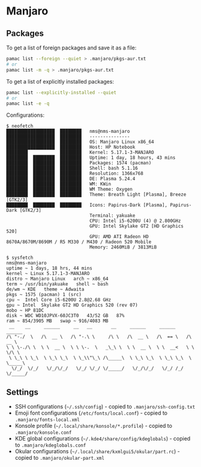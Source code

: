 # Manjaro

## Packages

To get a list of foreign packages and save it as a file:

```sh
pamac list --foreign --quiet > .manjaro/pkgs-aur.txt
# or
pamac list -m -q > .manjaro/pkgs-aur.txt
```

To get a list of explicitly installed packages:

```sh
pamac list --explicitly-installed --quiet
# or
pamac list -e -q
```

Configurations:

```text
$ neofetch
██████████████████  ████████   nms@nms-manjaro
██████████████████  ████████   ---------------
██████████████████  ████████   OS: Manjaro Linux x86_64
██████████████████  ████████   Host: HP Notebook
████████            ████████   Kernel: 5.17.1-3-MANJARO
████████  ████████  ████████   Uptime: 1 day, 18 hours, 43 mins
████████  ████████  ████████   Packages: 1574 (pacman)
████████  ████████  ████████   Shell: bash 5.1.16
████████  ████████  ████████   Resolution: 1366x768
████████  ████████  ████████   DE: Plasma 5.24.4
████████  ████████  ████████   WM: KWin
████████  ████████  ████████   WM Theme: Oxygen
████████  ████████  ████████   Theme: Breath Light [Plasma], Breeze [GTK2/3]
████████  ████████  ████████   Icons: Papirus-Dark [Plasma], Papirus-Dark [GTK2/3]
                               Terminal: yakuake
                               CPU: Intel i5-6200U (4) @ 2.800GHz
                               GPU: Intel Skylake GT2 [HD Graphics 520]
                               GPU: AMD ATI Radeon HD 8670A/8670M/8690M / R5 M330 / M430 / Radeon 520 Mobile
                               Memory: 2460MiB / 3813MiB

$ sysfetch
nms@nms-manjaro
uptime ~ 1 days, 18 hrs, 44 mins
kernel ~ Linux 5.17.1-3-MANJARO
distro ~ Manjaro Linux   arch ~ x86_64
term ~ /usr/bin/yakuake   shell ~ bash
de/wm ~ KDE   theme ~ Adwaita
pkgs ~ 1575 (pacman) 1 (src)
cpu ~  Intel Core i5-6200U 2.8@2.68 GHz
gpu ~ Intel  Skylake GT2 HD Graphics 520 (rev 07)
mobo ~ HP 81DC
disk ~ WDC WD10JPVX-60JC3T0   43/52 GB   87%
ram ~ 854/3905 MB   swap ~ 916/4083 MB
 __    __     ______     __   __       __     ______     ______     ______
/\ "-./  \   /\  __ \   /\ "-.\ \     /\ \   /\  __ \   /\  == \   /\  __ \
\ \ \-./\ \  \ \  __ \  \ \ \-.  \   _\_\ \  \ \  __ \  \ \  __<   \ \ \/\ \
 \ \_\ \ \_\  \ \_\ \_\  \ \_\\"\_\ /\_____\  \ \_\ \_\  \ \_\ \_\  \ \_____\
  \/_/  \/_/   \/_/\/_/   \/_/ \/_/ \/_____/   \/_/\/_/   \/_/ /_/   \/_____/
```

## Settings

- SSH configurations (`~/.ssh/config`) - copied to `.manjaro/ssh-config.txt`
- Emoji font configurations (`/etc/fonts/local.conf`) - copied to `.manjaro/fonts-local.xml`
- Konsole profile (`~/.local/share/konsole/*.profile`) - copied to `.manjaro/konsole.conf`
- KDE global configurations (`~/.kde4/share/config/kdeglobals`) - copied to `.manjaro/kdeglobals.conf`
- Okular configurations (`~/.local/share/kxmlgui5/okular/part.rc`) - copied to `.manjaro/okular-part.xml`
